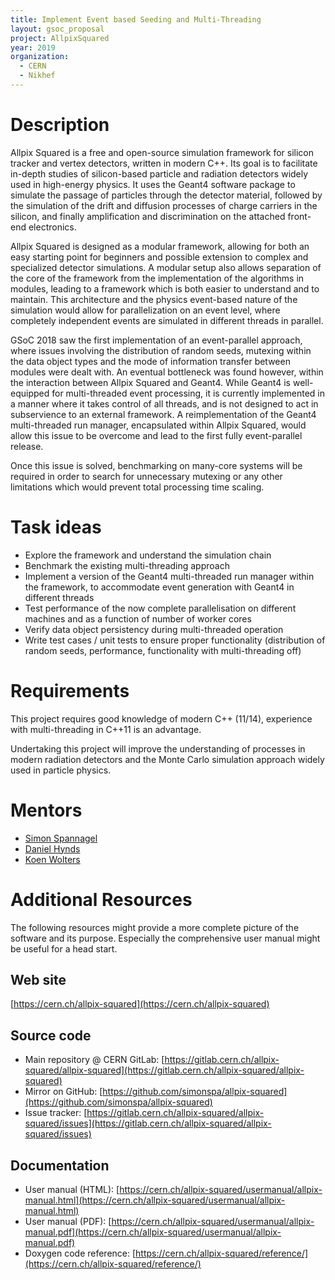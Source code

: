 ```yaml
---
title: Implement Event based Seeding and Multi-Threading
layout: gsoc_proposal
project: AllpixSquared
year: 2019
organization:
  - CERN
  - Nikhef
---
```


# Description

Allpix Squared is a free and open-source simulation framework for silicon tracker and vertex detectors, written in modern C++. Its goal is to facilitate in-depth studies of silicon-based particle and radiation detectors widely used in high-energy physics. It uses the Geant4 software package to simulate the passage of particles through the detector material, followed by the simulation of the drift and diffusion processes of charge carriers in the silicon, and finally amplification and discrimination on the attached front-end electronics.

Allpix Squared is designed as a modular framework, allowing for both an easy starting point for beginners and possible extension to complex and specialized detector simulations. A modular setup also allows separation of the core of the framework from the implementation of the algorithms in modules, leading to a framework which is both easier to understand and to maintain. This architecture and the physics event-based nature of the simulation would allow for parallelization on an event level, where completely independent events are simulated in different threads in parallel.

GSoC 2018 saw the first implementation of an event-parallel approach, where issues involving the distribution of random seeds, mutexing within the data object types and the mode of information transfer between modules were dealt with. An eventual bottleneck was found however, within the interaction between Allpix Squared and Geant4. While Geant4 is well-equipped for multi-threaded event processing, it is currently implemented in a manner where it takes control of all threads, and is not designed to act in subservience to an external framework. A reimplementation of the Geant4 multi-threaded run manager, encapsulated within Allpix Squared, would allow this issue to be overcome and lead to the first fully event-parallel release. 

Once this issue is solved, benchmarking on many-core systems will be required in order to search for unnecessary mutexing or any other limitations which would prevent total processing time scaling. 


# Task ideas

* Explore the framework and understand the simulation chain
* Benchmark the existing multi-threading approach
* Implement a version of the Geant4 multi-threaded run manager within the framework, to accommodate event generation with Geant4 in different threads
* Test performance of the now complete parallelisation on different machines and as a function of number of worker cores
* Verify data object persistency during multi-threaded operation
* Write test cases / unit tests to ensure proper functionality (distribution of random seeds, performance, functionality with multi-threading off)
 
# Requirements
This project requires good knowledge of modern C++ (11/14), experience with multi-threading in C++11 is an advantage.

Undertaking this project will improve the understanding of processes in modern radiation detectors and the Monte Carlo simulation approach widely used in particle physics.


# Mentors
* [Simon Spannagel](mailto:allpix.squared@cern.ch)
* [Daniel Hynds](mailto:allpix.squared@cern.ch)
* [Koen Wolters](mailto:allpix.squared@cern.ch)

# Additional Resources

The following resources might provide a more complete picture of the software and its purpose. Especially the comprehensive user manual might be useful for a head start.

## Web site
[https://cern.ch/allpix-squared](https://cern.ch/allpix-squared)


## Source code

* Main repository @ CERN GitLab: [https://gitlab.cern.ch/allpix-squared/allpix-squared](https://gitlab.cern.ch/allpix-squared/allpix-squared)
* Mirror on GitHub: [https://github.com/simonspa/allpix-squared](https://github.com/simonspa/allpix-squared)
* Issue tracker: [https://gitlab.cern.ch/allpix-squared/allpix-squared/issues](https://gitlab.cern.ch/allpix-squared/allpix-squared/issues)

## Documentation

* User manual (HTML): [https://cern.ch/allpix-squared/usermanual/allpix-manual.html](https://cern.ch/allpix-squared/usermanual/allpix-manual.html)
* User manual (PDF): [https://cern.ch/allpix-squared/usermanual/allpix-manual.pdf](https://cern.ch/allpix-squared/usermanual/allpix-manual.pdf)
* Doxygen code reference: [https://cern.ch/allpix-squared/reference/](https://cern.ch/allpix-squared/reference/)
